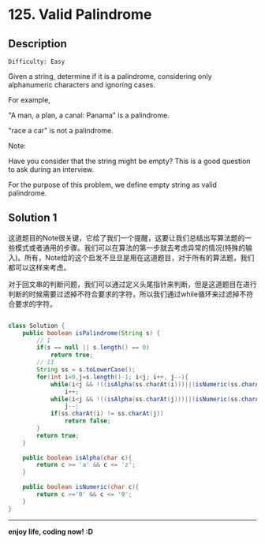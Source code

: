 # 125. Valid Palindrome
## Description

```
Difficulty: Easy
```
Given a string, determine if it is a palindrome, considering only alphanumeric characters and ignoring cases.

For example,

"A man, a plan, a canal: Panama" is a palindrome.

"race a car" is not a palindrome.

Note:

Have you consider that the string might be empty? This is a good question to ask during an interview.

For the purpose of this problem, we define empty string as valid palindrome.
## Solution 1
  这道题目的Note很关键，它给了我们一个提醒，这要让我们总结出写算法题的一些模式或者通用的步骤。我们可以在算法的第一步就去考虑异常的情况(特殊的输入)。所有，Note给的这个启发不旦旦是用在这道题目，对于所有的算法题，我们都可以这样来考虑。

  对于回文串的判断问题，我们可以通过定义头尾指针来判断，但是这道题目在进行判断的时候需要过滤掉不符合要求的字符，所以我们通过while循环来过滤掉不符合要求的字符。

```java

class Solution {
    public boolean isPalindrome(String s) {
        // I 
        if(s == null || s.length() == 0)
            return true;
        // II
        String ss = s.toLowerCase();
        for(int i=0,j=s.length()-1; i<j; i++, j--){
            while(i<j && !((isAlpha(ss.charAt(i)))||(isNumeric(ss.charAt(i)))))
                i++;
            while(i<j && !((isAlpha(ss.charAt(j)))||(isNumeric(ss.charAt(j)))))
                j--;
            if(ss.charAt(i) != ss.charAt(j))
                return false;
        }
        return true;
    }
    
    public boolean isAlpha(char c){
        return c >= 'a' && c <= 'z';
    }
    
    public boolean isNumeric(char c){
        return c >='0' && c <= '9';
    }
}
```

***

**enjoy life, coding now! :D**
